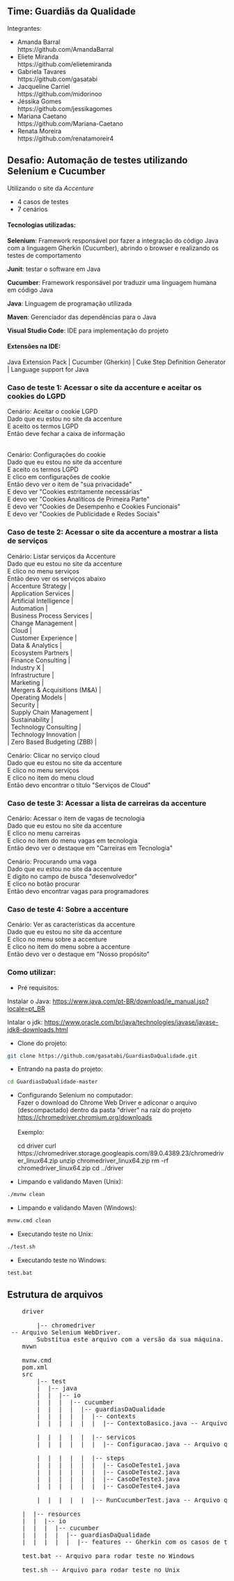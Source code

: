 ## Time: Guardiãs da Qualidade

Integrantes: <br>
<ul>
    <li> Amanda Barral </li>
    https://github.com/AmandaBarral
    <li> Eliete Miranda </li>
    https://github.com/elietemiranda
    <li> Gabriela Tavares </li>
    https://github.com/gasatabi
    <li> Jacqueline Carriel </li>
    https://github.com/midorinoo
    <li> Jéssika Gomes </li>
    https://github.com/jessikagomes
    <li> Mariana Caetano </li>
    https://github.com/Mariana-Caetano
    <li> Renata Moreira </li>
    https://github.com/renatamoreir4
</ul>

## Desafio: Automação de testes utilizando Selenium e Cucumber 

Utilizando o site da *Accenture* 

- 4 casos de testes
- 7 cenários

#### Tecnologias utilizadas:

**Selenium**: Framework responsável por fazer a integração do código Java com a linguagem Gherkin (Cucumber), abrindo o browser e realizando os testes de comportamento

**Junit**: testar o software em Java

**Cucumber**: Framework responsável por traduzir uma linguagem humana em código Java

**Java**: Linguagem de programação utilizada

**Maven**: Gerenciador das dependências para o Java

**Visual Studio Code**: IDE para implementação do projeto 

#### Extensões na IDE:

Java Extension Pack | Cucumber (Gherkin) | Cuke Step Definition Generator | Language support for Java

### Caso de teste 1: Acessar o site da accenture e aceitar os cookies do LGPD

Cenário: Aceitar o cookie LGPD<br>
    Dado que eu estou no site da accenture<br>
    E aceito os termos LGPD<br>
    Então deve fechar a caixa de informação<br><br>

Cenário: Configurações do cookie<br>
    Dado que eu estou no site da accenture<br>
    E aceito os termos LGPD<br>
    E clico em configurações de cookie<br>
    Então devo ver o item de "sua privacidade"<br>
    E devo ver "Cookies estritamente necessárias"<br>
    E devo ver "Cookies Analíticos de Primeira Parte"<br>
    E devo ver "Cookies de Desempenho e Cookies Funcionais"<br>
    E devo ver "Cookies de Publicidade e Redes Sociais"<br>

### Caso de teste 2: Acessar o site da accenture a mostrar a lista de serviços

Cenário: Listar serviços da Accenture<br>
    Dado que eu estou no site da accenture<br>
    E clico no menu serviços<br>
    Então devo ver os serviços abaixo<br>
    | Accenture Strategy |<br>
    | Application Services |<br>
    | Artificial Intelligence |<br>
    | Automation |<br>
    | Business Process Services |<br>
    | Change Management |<br>
    | Cloud |<br>
    | Customer Experience |<br>
    | Data & Analytics |<br>
    | Ecosystem Partners |<br>
    | Finance Consulting |<br>
    | Industry X |<br>
    | Infrastructure |<br>
    | Marketing |<br>
    | Mergers & Acquisitions (M&A) |<br>
    | Operating Models |<br>
    | Security |<br>
    | Supply Chain Management |<br>
    | Sustainability |<br>
    | Technology Consulting |<br>
    | Technology Innovation |<br>
    | Zero Based Budgeting (ZBB) |<br>

Cenário: Clicar no serviço cloud<br>
    Dado que eu estou no site da accenture<br>
    E clico no menu serviços<br>
    E clico no item do menu cloud<br>
    Então devo encontrar o título "Serviços de Cloud"<br>

### Caso de teste 3: Acessar a lista de carreiras da accenture

Cenário: Acessar o item de vagas de tecnologia<br>
    Dado que eu estou no site da accenture<br>
    E clico no menu carreiras<br>
    E clico no item do menu vagas em tecnologia<br>
    Então devo ver o destaque em "Carreiras em Tecnologia"<br>

Cenário: Procurando uma vaga<br>
    Dado que eu estou no site da accenture<br>
    E digito no campo de busca "desenvolvedor"<br>
    E clico no botão procurar<br>
    Então devo encontrar vagas para programadores<br>

### Caso de teste 4: Sobre a accenture

Cenário: Ver as características da accenture<br>
    Dado que eu estou no site da accenture<br>
    E clico no menu sobre a accenture<br>
    E clico no item do menu sobre a accenture<br>
    Então devo ver o destaque em "Nosso propósito"<br>

### Como utilizar:
- Pré requisitos:

Instalar o Java: https://www.java.com/pt-BR/download/ie_manual.jsp?locale=pt_BR

Intalar o jdk: https://www.oracle.com/br/java/technologies/javase/javase-jdk8-downloads.html


- Clone do projeto: 
```bash
git clone https://github.com/gasatabi/GuardiasDaQualidade.git
```

- Entrando na pasta do projeto: 
```bash
cd GuardiasDaQualidade-master
```

- Configurando Selenium no computador:<br>
Fazer o download do Chrome Web Driver e adiconar o arquivo (descompactado) dentro da pasta "driver" na raíz do projeto<br>https://chromedriver.chromium.org/downloads<br>
<br>Exemplo:<br>

<ul>
cd driver
curl https://chromedriver.storage.googleapis.com/89.0.4389.23/chromedriver_linux64.zip
unzip chromedriver_linux64.zip
rm -rf chromedriver_linux64.zip
cd ../driver
</ul>

- Limpando e validando Maven (Unix):
```bash
./mvnw clean
```

- Limpando e validando Maven (Windows):
```bash
mvnw.cmd clean
```

- Executando teste no Unix:
```bash
./test.sh
```

- Executando teste no Windows:
```bash
test.bat
```

## Estrutura de arquivos

<pre>
    driver <br>
        |-- chromedriver<br> -- Arquivo Selenium WebDriver. 
        Substitua este arquivo com a versão da sua máquina.
    mvwn<br>
    mvnw.cmd
    pom.xml
    src
        |-- test
        |  |-- java
        |  |  |-- io
        |  |  |  |-- cucumber
        |  |  |  |  |-- guardiasDaQualidade
        |  |  |  |  |  |-- contexts
        |  |  |  |  |  |  |-- ContextoBasico.java -- Arquivo que especifica o contexto comum aos casos de testes

        |  |  |  |  |  |-- servicos
        |  |  |  |  |  |  |-- Configuracao.java -- Arquivo que especifica as ações do browser

        |  |  |  |  |  |-- steps
        |  |  |  |  |  |  |-- CasoDeTeste1.java
        |  |  |  |  |  |  |-- CasoDeTeste2.java
        |  |  |  |  |  |  |-- CasoDeTeste3.java
        |  |  |  |  |  |  |-- CasoDeTeste4.java

        |  |  |  |  |  |-- RunCucumberTest.java -- Arquivo que configura a inicialização do Java test

    |  |-- resources
    |  |  |-- io
    |  |  |  |-- cucumber
    |  |  |  |  |-- guardiasDaQualidade
    |  |  |  |  |  |-- features -- Gherkin com os casos de teste de acordo com a especificação do cliente

    test.bat -- Arquivo para rodar teste no Windows

    test.sh -- Arquivo para rodar teste no Unix